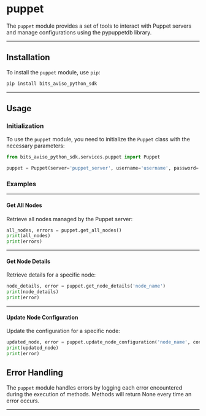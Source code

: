 # puppet

The `puppet` module provides a set of tools to interact with Puppet servers and manage configurations
using the pypuppetdb library.

---

## Installation

To install the `puppet` module, use `pip`:

```sh
pip install bits_aviso_python_sdk
```

---

## Usage

### Initialization

To use the `puppet` module, you need to initialize the `Puppet` class with the necessary parameters:

```python
from bits_aviso_python_sdk.services.puppet import Puppet

puppet = Puppet(server='puppet_server', username='username', password='password')
```

### Examples

---

#### Get All Nodes

Retrieve all nodes managed by the Puppet server:

```python
all_nodes, errors = puppet.get_all_nodes()
print(all_nodes)
print(errors)
```

---

#### Get Node Details

Retrieve details for a specific node:

```python
node_details, error = puppet.get_node_details('node_name')
print(node_details)
print(error)
```

---

#### Update Node Configuration

Update the configuration for a specific node:

```python
updated_node, error = puppet.update_node_configuration('node_name', configuration_data)
print(updated_node)
print(error)
```

## Error Handling

The `puppet` module handles errors by logging each error encountered during the execution of methods. Methods will
return None every time an error occurs.

---
